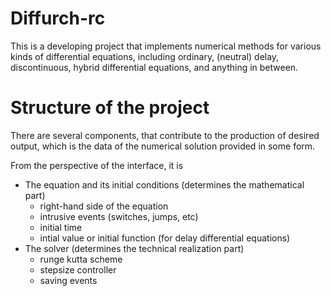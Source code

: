 # Diffurch-rc

This is a developing project that implements numerical methods for various kinds of differential equations, including ordinary, (neutral) delay, discontinuous, hybrid differential equations, and anything in between.


# Structure of the project

There are several components, that contribute to the production of desired output, which is the data of the numerical solution provided in some form. 

From the perspective of the interface, it is
- The equation and its initial conditions (determines the mathematical part)
    - right-hand side of the equation
    - intrusive events (switches, jumps, etc)
    - initial time
    - intial value or initial function (for delay differential equations)
- The solver (determines the technical realization part)
    - runge kutta scheme
    - stepsize controller
    - saving events

